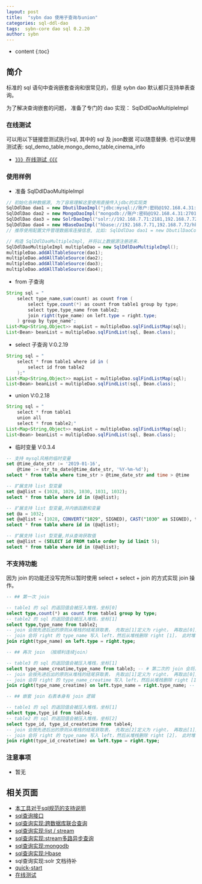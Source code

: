 ```yaml
---
layout: post
title:  "sybn dao 使用子查询与union"
categories: sql-ddl-dao
tags:  sybn-core dao sql 0.2.20
author: sybn
---
```


* content
{:toc}

## 简介

标准的 sql 语句中查询嵌套查询和很常见的，但是 sybn dao 默认都只支持单表查询。

为了解决查询嵌套的问题， 准备了专门的 dao 实现： SqlDdlDaoMultipleImpl




### 在线测试

可以用以下链接尝测试执行sql, 其中的  sql 及 json数据 可以随意替换. 也可以使用测试表: sql_demo_table,mongo_demo_table,cinema_info

- [》》》在线测试《《《](http://java.linpengfei.cn:8081/dw-api-sql/sql_frame.html?sql=select%20type_count%2Ccount(*)%20as%20type_count_count%20from%20(select%20type%2Ccount(*)%20as%20type_count%20from%20%5B%7Btype%3A1%2Cvalue%3A1%7D%2C%7Btype%3A2%2Cvalue%3A2%7D%2C%7Btype%3A1%2Cvalue%3A3%7D%5D%20group%20by%20type%3B)%20group%20by%20type_count)

### 使用样例

* 准备 SqlDdlDaoMultipleImpl

```java
// 初始化各种数据源, 为了容易理解这里使用直接传入jdbc的实现类
SqlDdlDao dao1 = new DbutilDaoImpl("jdbc:mysql://账户:密码@192.168.4.31:3306,192.168.4.32:3306/test"); // sql
SqlDdlDao dao2 = new MongoDaoImpl("mongodb://账户:密码@192.168.4.31:27017,192.168.4.32:27017/test"); // mongo
SqlDdlDao dao3 = new SolrDaoImpl("solr://192.168.7.71:2181,192.168.7.72:2181/solr"); // solr
SqlDdlDao dao4 = new HBaseDaoImpl("hbase://192.168.7.71,192.168.7.72/hbase-unsecure"); // HBase
// 推荐使用配置文件管理数据库连接信息, 比如: SqlDdlDao dao1 = new DbutilDaoConfImpl("mysql_test@xxx.properties")

// 构造 SqlDdlDaoMultipleImpl, 并将以上数据源注册进来.
SqlDdlDaoMultipleImpl multipleDao = new SqlDdlDaoMultipleImpl();
multipleDao.addAllTableSource(dao1);
multipleDao.addAllTableSource(dao2);
multipleDao.addAllTableSource(dao3);
multipleDao.addAllTableSource(dao4);
```

* from 子查询

```java
String sql = "
	select type_name,sum(count) as count from (
		select type,count(*) as count from table1 group by type;
		select type,type_name from table2;
		join right(type_name) on left.type = right.type;
	) group by type_name";
List<Map<String,Object>> mapList = multipleDao.sqlFindListMap(sql);
List<Bean> beanList = multipleDao.sqlFindList(sql, Bean.class);
```


* select 子查询 V:0.2.19

```java
String sql = "
	select * from table1 where id in (
		select id from table2
	);"
List<Map<String,Object>> mapList = multipleDao.sqlFindListMap(sql);
List<Bean> beanList = multipleDao.sqlFindList(sql, Bean.class);
```

* union V:0.2.18

```java
String sql = "
	select * from table1 
	union all
	select * from table2;"
List<Map<String,Object>> mapList = multipleDao.sqlFindListMap(sql);
List<Bean> beanList = multipleDao.sqlFindList(sql, Bean.class);
```

* 临时变量 V:0.3.4

```sql
-- 支持 mysql风格的临时变量
set @time_date_str := '2019-01-16',
    @time := str_to_date(@time_date_str, '%Y-%m-%d');
select * from table where time_str > @time_date_str and time > @time

-- 扩展支持 list 型变量
set @a@list = (1028, 1029, 1030, 1031, 1032);
select * from table where id in (@a@list);

-- 扩展支持 list 型变量,并内嵌函数和变量
set @a = 1032;
set @a@list = (1028, CONVERT("1029", SIGNED), CAST("1030" as SIGNED), toInt("1031"), @a);
select * from table where id in (@a@list);

-- 扩展支持 list 型变量,并从查询获取值
set @a@list = (SELECT id FROM table order by id limit 5);
select * from table where id in (@a@list);
```

### 不支持功能

因为 join 的功能还没写完所以暂时使用 select + select + join 的方式实现 join 操作。
```sql
-- ## 第一次 join

-- table1 的 sql 的返回值会被压入堆栈，坐标[0]
select type,count(*) as count from table1 group by type;
-- table2 的 sql 的返回值会被压入堆栈，坐标[1]
select type,type_name from table2;
-- join 会按先进后出的原则从堆栈的结尾获取表， 先取出[1]定义为 right， 再取出[0]定义为 left
-- join 会将 right 的 type_name 写入 left，然后从堆栈删除 right [1]， 此时堆栈只剩下[0]
join right(type_name) on left.type = right.type;

-- ## 再次 join （按顺利连续join）

-- table3 的 sql 的返回值会被压入堆栈，坐标[1]
select type_name_creatime,type_name from table3; -- # 第二次的 join 会将其前方此sql的返回值认定为 right 表, 而其前方第二张表也就是 第一次精品
-- join 会按先进后出的原则从堆栈的结尾获取表， 先取出[1]定义为 right， 再取出[0]定义为 left
-- join 会将 right 的 type_name_creatime 写入 left，然后从堆栈删除 right [1]， 此时堆栈只剩下[0]
join right(type_name_creatime) on left.type_name = right.type_name; -- # join 会将 right 表指定字段查询 left 表，然后返回 left 表

-- ## 嵌套 join 右表本身有 join 逻辑

-- table1 的 sql 的返回值会被压入堆栈，坐标[1]
select type,type_id from table4;
-- table2 的 sql 的返回值会被压入堆栈，坐标[2]
select type_id, type_id_createtime from table4;
-- join 会按先进后出的原则从堆栈的结尾获取表， 先取出[2]定义为 right， 再取出[1]定义为 left
-- join 会将 right 的 type_name 写入 left，然后从堆栈删除 right [2]， 此时堆栈只剩下[0]和[1]
join right(type_id_createtime) on left.type = right.type;
```

### 注意事项 

* 暂无

## 相关页面
- [本工具对于sql规范的支持说明]({{site.baseurl}}/2019/06/06/sql-standard/)
- [sql查询接口]({{site.baseurl}}/2018/04/24/sql-ddl-dao/)
- [sql查询实现:跨数据库联合查询]({{site.baseurl}}/2018/12/20/sybn-dao-multiple-impl/)
- [sql查询实现:list / stream]({{site.baseurl}}/2018/09/13/datas-sql-ddl-engine/)
- [sql查询实现:stream多路异步查询]({{site.baseurl}}/2018/10/15/sql_ddl_dao_stream_async_impl/)
- [sql查询实现:mongodb]({{site.baseurl}}/2018/09/17/mongo-dao-by-sql/)
- [sql查询实现:Hbase]({{site.baseurl}}/2019/05/16/hbase-dao/)
- sql查询实现:solr 文档待补
- [quick-start]({{site.baseurl}}/2019/07/25/quick-start/)
- [在线测试]({{site.baseurl}}/2019/07/25/web-sql/)
